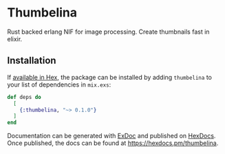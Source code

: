 # Thumbelina
Rust backed erlang NIF for image processing. Create thumbnails fast in elixir.

## Installation

If [available in Hex](https://hex.pm/docs/publish), the package can be installed
by adding `thumbelina` to your list of dependencies in `mix.exs`:

```elixir
def deps do
  [
    {:thumbelina, "~> 0.1.0"}
  ]
end
```

Documentation can be generated with [ExDoc](https://github.com/elixir-lang/ex_doc)
and published on [HexDocs](https://hexdocs.pm). Once published, the docs can
be found at <https://hexdocs.pm/thumbelina>.

